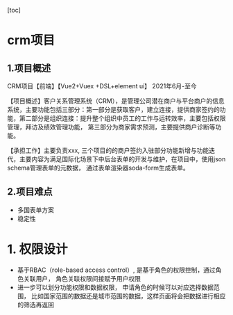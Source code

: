 [toc]

# crm项目

## 1.项目概述

CRM项目【前端】【Vue2+Vuex +DSL+element ui】 2021年6月-至今

【项目概述】客户关系管理系统（CRM），是管理公司潜在商户与平台商户的信息系统，主要功能包括三部分：第一部分是获取客户，建立连接，提供商家签约的功能，第二部分是组织连接：提升整个组织中员工的工作与运转效率，主要包括权限管理，拜访及绩效管理功能， 第三部分为商家需求预测，主要提供商户诊断等功能。

【承担工作】主要负责xxx, 三个项目的的商户签约入驻部分功能新增与功能迭代，主要内容为满足国际化场景下中后台表单的开发与维护，在项目中，使用json schema管理表单的元数据， 通过表单渲染器soda-form生成表单。

## 2.项目难点

+ 多国表单方案
+ 稳定性



# 1. 权限设计

+ 基于RBAC（role-based access control）, 是基于角色的权限控制，通过角色关联用户， 角色关联权限间接赋予用户权限
+ 进一步可以划分功能权限和数据权限， 申请角色的时候可以对应选择数据范围， 比如国家范围的数据还是城市范围的数据，这样页面将会把数据进行相应的筛选再返回

